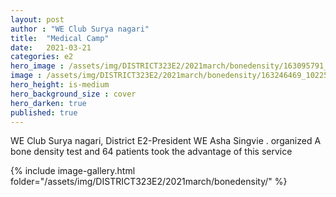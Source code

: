 ```yaml
---
layout: post
author : "WE Club Surya nagari"
title:  "Medical Camp"
date:   2021-03-21
categories: e2
hero_image : /assets/img/DISTRICT323E2/2021march/bonedensity/163095791_10225569301490253_6191754413039850341_n.jpg
image : /assets/img/DISTRICT323E2/2021march/bonedensity/163246469_10225569301090243_3140432337506020232_n.jpg
hero_height: is-medium
hero_background_size : cover
hero_darken: true
published: true
---
```


WE Club Surya nagari, District E2-President WE Asha Singvie . organized  A bone density test and 64 patients took the advantage of this service


{% include image-gallery.html folder="/assets/img/DISTRICT323E2/2021march/bonedensity/" %}